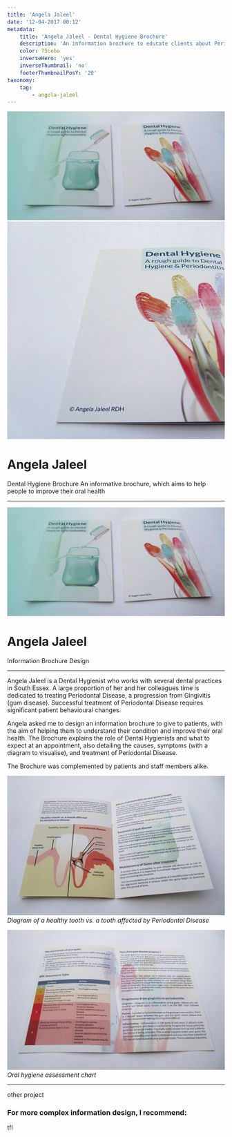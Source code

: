 ```yaml
---
title: 'Angela Jaleel'
date: '12-04-2017 00:12'
metadata:
    title: 'Angela Jaleel - Dental Hygiene Brochure'
    description: 'An information brochure to educate clients about Periodontal Disease, and improve their oral health'
    color: 75ceba
    inverseHero: 'yes'
    inverseThumbnail: 'no'
    footerThumbnailPosY: '20'
taxonomy:
    tag:
        - angela-jaleel
---
```


![Periodontal Disease Brochure](angie-header_fade.jpg)
![](Angie-featured.jpg)
# Angela Jaleel
Dental Hygiene Brochure
An informative brochure, which aims to help people to improve their oral health

---

![Periodontal Disease Brochure](angie-header_fade.jpg)
# Angela Jaleel
Information Brochure Design

---

Angela Jaleel is a Dental Hygienist who works with several dental practices in South Essex. A large proportion of her and her colleagues time is dedicated to treating Periodontal Disease, a progression from Gingivitis (gum disease). Successful treatment of Periodontal Disease requires significant patient behavioural changes.

Angela asked me to design an information brochure to give to patients, with the aim of helping them to understand their condition and improve their oral health. The Brochure explains the role of Dental Hygienists and what to expect at an appointment, also detailing the causes, symptoms (with a diagram to visualise), and treatment of Periodontal Disease.

The Brochure was complemented by patients and staff members alike.

![Periodontal Disease Brochure tooth diagram](angie-tooth_w.jpg)
_Diagram of a healthy tooth vs. a tooth affected by Periodontal Disease_

![Periodontal Disease Brochure assessment chart](angie-chart_w.jpg)
_Oral hygiene assessment chart_

---

other project
### For more complex information design, I recommend:
tfl